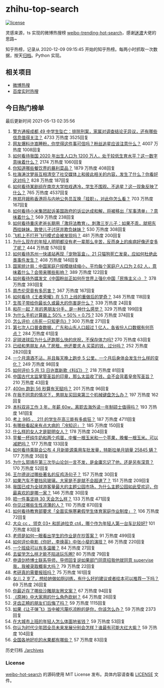 # zhihu-top-search

[![license](https://img.shields.io/github/license/Arrackisarookie/zhihu-top-search)](https://github.com/Arrackisarookie/zhihu-top-search/blob/master/LICENSE)

灵感来源，ts 实现的微博热搜榜 [weibo-trending-hot-search](https://github.com/justjavac/weibo-trending-hot-search)，感谢[迷渡](https://github.com/justjavac)大佬的思路~

知乎热榜，记录从 2020-12-09 09:15:45 开始的知乎热榜。每两小时抓取一次数据，按天[归档](./archives)。Python 实现。

## 相关项目
+ [微博热搜](https://github.com/Arrackisarookie/weibo-hot-search)
+ [百度实时热搜](https://github.com/Arrackisarookie/baidu-hot-search)

## 今日热门榜单

<!-- Rank Begin -->

最后更新时间 2021-05-13 02:35:56

1. [警方通报成都 49 中学生坠亡：排除刑案，家属对调查结论无异议，还有哪些信息值得关注？](https://www.zhihu.com/question/458909971) 4733 万热度 3525回复
1. [网友爆料许嵩睡粉，你觉得这件事可信吗？粉丝追星应该注意什么？](https://www.zhihu.com/question/459044865) 4007 万热度 1008回复
1. [如何看待我国 2020 年出生人口为 1200 万人，处于较低生育水平？这一数字意味着什么？](https://www.zhihu.com/question/458828004) 2174 万热度 1060回复
1. [你知道哪些餐饮界的暴利菜品？](https://www.zhihu.com/question/430100068) 1879 万热度 408回复
1. [杜海涛沈梦辰互相清空了社交媒体上和彼此相关的内容，发生了什么？你看好这对吗？](https://www.zhihu.com/question/459091147) 828 万热度 187回复
1. [如何看待某剧组在南京大学拍戏遇冷，学生不围观、不追星？这一现象反映了什么？](https://www.zhihu.com/question/458770659) 765 万热度 4537回复
1. [林郑月娥称香港将与内地公务员互换「挂职」，对此你怎么看？](https://www.zhihu.com/question/458804652) 703 万热度 167回复
1. [如何看待小米集团起诉美国政府的诉讼达成和解，将被移出「军事清单」？意味着什么？](https://www.zhihu.com/question/459013673) 569 万热度 238回复
1. [如何看待重庆老爸长期用「激将法教育」，刺激三岁儿子：如果不乖，就把东西给妹妹，致使儿子讨厌并欺负妹妹？](https://www.zhihu.com/question/458830152) 530 万热度 308回复
1. [飞机上不打开飞行模式会被发现吗？](https://www.zhihu.com/question/448267257) 481 万热度 200回复
1. [为什么现在的年轻人明明都没有老一辈那么辛苦，反而身上的疾病好像还变多了呢？](https://www.zhihu.com/question/458382123) 444 万热度 576回复
1. [如何看待苏州一快递站再现「宠物盲盒」，21 只猫狗死亡发臭，应如何杜绝此类事件发生？](https://www.zhihu.com/question/459005393) 408 万热度 146回复
1. [国家统计局：中国家庭户规模继续缩小，平均每个家庭户人口为 2.62 人，意味着什么？会带来哪些影响？](https://www.zhihu.com/question/458817764) 389 万热度 122回复
1. [如何看待外媒发文《中国粉丝正如何在世界上强化中国「民族主义」》？](https://www.zhihu.com/question/458741420) 378 万热度 393回复
1. [周杰伦究竟有多厉害？](https://www.zhihu.com/question/284816654) 367 万热度 167回复
1. [如何看待《王者荣耀》在 5.11 上线的重做后的梦奇？](https://www.zhihu.com/question/458854022) 348 万热度 118回复
1. [生孩子带给你最长久或最大的伤害是什么？](https://www.zhihu.com/question/458813300) 339 万热度 24回复
1. [和在一起 7 年的男朋友分手，是一种什么感觉？](https://www.zhihu.com/question/311800723) 329 万热度 199回复
1. [为什么手机计算器上 50% + 50% = 0.75 ?](https://www.zhihu.com/question/453500291) 326 万热度 374回复
1. [怎么评价《杀死一只知更鸟》?](https://www.zhihu.com/question/279914409) 300 万热度 271回复
1. [第七次人口普查数据，广东和山东人口超过 1 亿人，各省份人口数据有何亮点？](https://www.zhihu.com/question/458855355) 284 万热度 61回复
1. [足球进球后为什么还跑那么快的庆祝，不保存体力吗?](https://www.zhihu.com/question/458226019) 270 万热度 63回复
1. [已经和男朋友 AA 了房租，他还要求 A 买菜的钱，过分吗？](https://www.zhihu.com/question/453271533) 252 万热度 2820回复
1. [一个月滴酒不沾，并且每天晚上跑步 5 公里，一个月后身体会发生什么样的变化？](https://www.zhihu.com/question/405285583) 249 万热度 98回复
1. [如何评价 5 月 13 日许嵩新歌《科幻》？](https://www.zhihu.com/question/459126468) 218 万热度 81回复
1. [中国古代太监掌管圣旨的印章，那么太监收了钱，会不会背着皇帝写圣旨？](https://www.zhihu.com/question/455745711) 210 万热度 43回复
1. [400m 跑到 56 秒算有天赋吗？](https://www.zhihu.com/question/455941157) 201 万热度 96回复
1. [在我不同意的情况下，男朋友买回来第三个机械键盘怎么办？](https://www.zhihu.com/question/454654781) 197 万热度 162回复
1. [本科双非工作 3 年，年薪 60w，离职去海外读一年制硕士值得吗？](https://www.zhihu.com/question/458347661) 193 万热度 141回复
1. [考上 985 、 211 的学生在高三能有多疯狂？](https://www.zhihu.com/question/336622881) 187 万热度 4711回复
1. [有哪些看起来有点大病的「冷知识」？](https://www.zhihu.com/question/458360832) 185 万热度 150回复
1. [什么样的女人才是聪明女人？](https://www.zhihu.com/question/31502344) 178 万热度 204回复
1. [早餐一杯纯牛奶和两个鸡蛋，中餐一根玉米和一个苹果，晚餐一根玉米。可以减肥吗？](https://www.zhihu.com/question/449869703) 177 万热度 133回复
1. [如何看待乘联会公布 4 月新能源乘用车批发量，特斯拉单月销量 25845 辆？](https://www.zhihu.com/question/458877707) 177 万热度 35回复
1. [为什么郭靖在第三次华山论剑一言不发，是金庸忘记了他，还是另有深意？](https://www.zhihu.com/question/21249025) 170 万热度 52回复
1. [王尔德说过哪些著名的反鸡汤句子？](https://www.zhihu.com/question/352930521) 157 万热度 30回复
1. [如果汽车不要挡风玻璃，大家是不是就不会超速了？](https://www.zhihu.com/question/453038354) 151 万热度 209回复
1. [我国已成为全球游客量最大的主题公园市场，为什么主题公园如此受欢迎，你最喜欢的是哪一家？](https://www.zhihu.com/question/458193805) 146 万热度 30回复
1. [把一件事坚持 30 天会怎么样？](https://www.zhihu.com/question/445399418) 133 万热度 471回复
1. [你见过哪些生性凉薄的人？](https://www.zhihu.com/question/429319229) 110 万热度 870回复
1. [如何看待教育部要求「全面实施寒暑假学生体育家庭作业制度」？](https://www.zhihu.com/question/458819623) 106 万热度 72回复
1. [大众 cc 、领克 03+ 和凯迪拉克 ct4，哪个作为年轻人第一台车比较好?](https://www.zhihu.com/question/386263270) 101 万热度 83回复
1. [老师是如何一眼看出学生的作业是在抄答案？](https://www.zhihu.com/question/446221874) 91 万热度 499回复
1. [如何评价电影《你好，李焕英》中张小斐的演技？](https://www.zhihu.com/question/444445938) 86 万热度 220回复
1. [一个班级可以有多温暖？](https://www.zhihu.com/question/318128959) 84 万热度 27回复
1. [去留学怎么样才能不陷进玩乐圈?](https://www.zhihu.com/question/455259235) 80 万热度 79回复
1. [申请剑桥博士联系导师，导师回复说如果部门同意招我他就同意 supervise 我，我被录取概率大吗？](https://www.zhihu.com/question/458531364) 79 万热度 22回复
1. [考研真的需要报班吗？](https://www.zhihu.com/question/313929839) 75 万热度 161回复
1. [女儿 2 岁了，想给她做如厕训练，有什么好的建议或者绘本可以推荐一下吗？](https://www.zhihu.com/question/458367044) 69 万热度 26回复
1. [你最近存了哪些沙雕朋友圈文案？](https://www.zhihu.com/question/454044987) 67 万热度 94回复
1. [《原神》中大家用的什么角色砍树？](https://www.zhihu.com/question/457105267) 64 万热度 26回复
1. [牙齿正畸的朋友们后悔了吗？](https://www.zhihu.com/question/308980503) 59 万热度 1115回复
1. [如果《让子弹飞》当中被污蔑吃凉粉的是你，你该怎么办？](https://www.zhihu.com/question/333769627) 59 万热度 2373回复
1. [在大城市上班的年轻人怎么体面地省钱？](https://www.zhihu.com/question/420243795) 59 万热度 53回复
1. [你认为时代少年团全员未来发展分别会怎样？谁最有可能大红大紫？](https://www.zhihu.com/question/457302819) 59 万热度 104回复
1. [全国各地好吃的水果都有哪些？](https://www.zhihu.com/question/396304597) 57 万热度 83回复
<!-- Rank End -->

历史归档 [./archives](./archives)

### License

[weibo-hot-search](https://github.com/Arrackisarookie/zhihu-top-search) 的源码使用 MIT License 发布。具体内容请查看 [LICENSE](./LICENSE) 文件。
